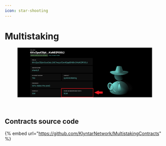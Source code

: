 ```yaml
---
icon: star-shooting
---
```


# Multistaking

<figure><img src="../../../.gitbook/assets/image (1) (1) (1) (1) (1) (1) (1) (1) (1) (1) (1).png" alt=""><figcaption></figcaption></figure>

<figure><img src="../../../.gitbook/assets/image (8).png" alt=""><figcaption></figcaption></figure>

## Contracts source code

{% embed url="https://github.com/KlyntarNetwork/MultistakingContracts" %}

